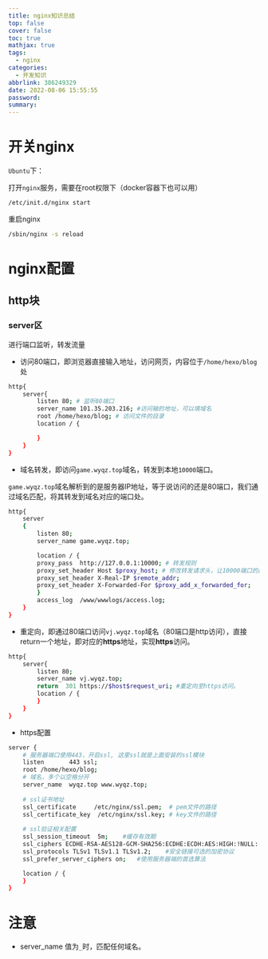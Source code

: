 ```yaml
---
title: nginx知识总结
top: false
cover: false
toc: true
mathjax: true
tags:
  - nginx
categories:
  - 开发知识
abbrlink: 386249329
date: 2022-08-06 15:55:55
password:
summary:
---
```




# 开关nginx

`Ubuntu`下：

打开`nginx`服务，需要在root权限下（docker容器下也可以用）

```bash
/etc/init.d/nginx start
```

重启nginx

```bash
/sbin/nginx -s reload
```







# nginx配置

## http块

### server区

进行端口监听，转发流量

- 访问80端口，即浏览器直接输入地址，访问网页，内容位于`/home/hexo/blog`处

```bash
http{
    server{
        listen 80; # 监听80端口
        server_name 101.35.203.216; #访问输的地址，可以填域名
        root /home/hexo/blog; # 访问文件的目录
        location / {

        }
    }
}
```

- 域名转发，即访问`game.wyqz.top`域名，转发到本地`10000`端口。

`game.wyqz.top`域名解析到的是服务器IP地址，等于说访问的还是80端口，我们通过域名匹配，将其转发到域名对应的端口处。

```bash
http{
    server
    {
        listen 80;
        server_name game.wyqz.top;

        location / {
        proxy_pass  http://127.0.0.1:10000; # 转发规则
        proxy_set_header Host $proxy_host; # 修改转发请求头，让10000端口的应用可以受到真实的请求
        proxy_set_header X-Real-IP $remote_addr;
        proxy_set_header X-Forwarded-For $proxy_add_x_forwarded_for;
        }
        access_log  /www/wwwlogs/access.log;
    }
}
```

- 重定向，即通过80端口访问`vj.wyqz.top`域名（80端口是http访问），直接return一个地址，即对应的**https**地址，实现**https**访问。

```bash
http{
    server{
        listen 80;
        server_name vj.wyqz.top;
        return  301 https://$host$request_uri; #重定向至https访问。
        location / {
        }
    }
}
```



- https配置

```bash
server {
    # 服务器端口使用443，开启ssl, 这里ssl就是上面安装的ssl模块
    listen       443 ssl;
    root /home/hexo/blog;
    # 域名，多个以空格分开
    server_name  wyqz.top www.wyqz.top;
    
    # ssl证书地址
    ssl_certificate     /etc/nginx/ssl.pem;  # pem文件的路径
    ssl_certificate_key  /etc/nginx/ssl.key; # key文件的路径
    
    # ssl验证相关配置
    ssl_session_timeout  5m;    #缓存有效期
    ssl_ciphers ECDHE-RSA-AES128-GCM-SHA256:ECDHE:ECDH:AES:HIGH:!NULL:!aNULL:!MD5:!ADH:!RC4;    #加密算法
    ssl_protocols TLSv1 TLSv1.1 TLSv1.2;    #安全链接可选的加密协议
    ssl_prefer_server_ciphers on;   #使用服务器端的首选算法

    location / {
    }
}
```





# 注意

- server_name 值为`_`时，匹配任何域名。
